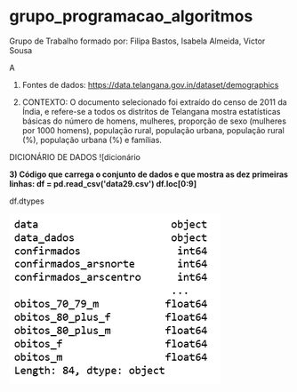 # grupo_programacao_algoritmos
Grupo de Trabalho formado por: Filipa Bastos, Isabela Almeida, Victor Sousa

A
1) Fontes de dados: https://data.telangana.gov.in/dataset/demographics

2) CONTEXTO: O documento selecionado foi extraído do censo de 2011 da Índia, e refere-se a todos os distritos de Telangana mostra estatísticas básicas do número de homens, mulheres, proporção de sexo (mulheres por 1000 homens), população rural, população urbana, população rural (%), população urbana (%) e famílias.

DICIONÁRIO DE DADOS
![dicionário

**3) Código que carrega o conjunto de dados e que mostra as dez primeiras linhas:
df = pd.read_csv('data29.csv')
df.loc[0:9]**

df.dtypes



![grupo_dtypes.PNG](https://github.com/filipabastos/grupo_programacao_algoritmos/blob/master/grupo_dtypes.PNG)



